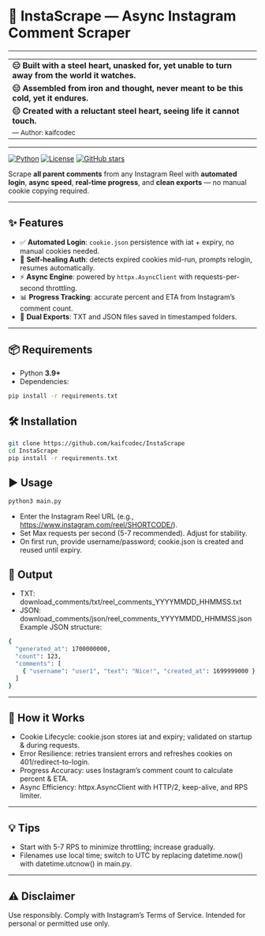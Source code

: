 # 🚀 InstaScrape — Async Instagram Comment Scraper
---

|                                                                 |
|-----------------------------------------------------------------|
| **😑 Built with a steel heart, unasked for, yet unable to turn away from the world it watches.** |
| **😑 Assembled from iron and thought, never meant to be this cold, yet it endures.** |
| **😑 Created with a reluctant steel heart, seeing life it cannot touch.** |
| <sub>— Author: kaifcodec</sub> |

---

[![Python](https://img.shields.io/badge/Python-3.9+-blue.svg)](https://www.python.org/)
[![License](https://img.shields.io/badge/License-MIT-green.svg)](LICENSE)
[![GitHub stars](https://img.shields.io/github/stars/kaifcodec/instascrape?style=social)](https://github.com/kaifcodec/instascrape/stargazers)

Scrape **all parent comments** from any Instagram Reel with **automated login**, **async speed**, **real-time progress**, and **clean exports** — no manual cookie copying required.

---

## ✨ Features

- ✅ **Automated Login**: `cookie.json` persistence with iat + expiry, no manual cookies needed.
- 🔄 **Self-healing Auth**: detects expired cookies mid-run, prompts relogin, resumes automatically.
- ⚡ **Async Engine**: powered by `httpx.AsyncClient` with requests-per-second throttling.
- 📊 **Progress Tracking**: accurate percent and ETA from Instagram’s comment count.
- 📁 **Dual Exports**: TXT and JSON files saved in timestamped folders.

---

## 📦 Requirements

- Python **3.9+**
- Dependencies:

```bash
pip install -r requirements.txt
```

## 🛠️ Installation
```bash
git clone https://github.com/kaifcodec/InstaScrape
cd InstaScrape
pip install -r requirements.txt
```

## ▶️ Usage
```bash
python3 main.py
```
 * Enter the Instagram Reel URL (e.g., https://www.instagram.com/reel/SHORTCODE/).
 * Set Max requests per second (5-7 recommended). Adjust for stability.
 * On first run, provide username/password; cookie.json is created and reused until expiry.

## 📁 Output
 * TXT: download_comments/txt/reel_comments_YYYYMMDD_HHMMSS.txt
 * JSON: download_comments/json/reel_comments_YYYYMMDD_HHMMSS.json
Example JSON structure:
```bash
{
  "generated_at": 1700000000,
  "count": 123,
  "comments": [
    { "username": "user1", "text": "Nice!", "created_at": 1699999000 }
  ]
}
```
---
## 🔧 How it Works
 * Cookie Lifecycle: cookie.json stores iat and expiry; validated on startup & during requests.
 * Error Resilience: retries transient errors and refreshes cookies on 401/redirect-to-login.
 * Progress Accuracy: uses Instagram’s comment count to calculate percent & ETA.
 * Async Efficiency: httpx.AsyncClient with HTTP/2, keep-alive, and RPS limiter.
---
## 💡 Tips
 * Start with 5-7 RPS to minimize throttling; increase gradually.
 * Filenames use local time; switch to UTC by replacing datetime.now() with datetime.utcnow() in main.py.
---
## ⚠️ Disclaimer
Use responsibly. Comply with Instagram’s Terms of Service. Intended for personal or permitted use only.

